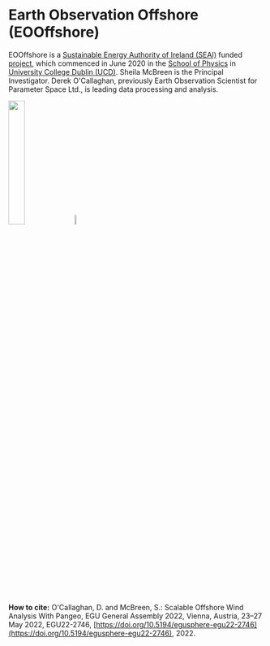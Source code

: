 Earth Observation Offshore (EOOffshore)
============================

EOOffshore is a [Sustainable Energy Authority of Ireland (SEAI)](https://www.seai.ie) funded [project](https://www.seai.ie/data-and-insights/seai-research/research-projects/details/building-upon-copernicus-earth-observation-services-to-augment-wind-measurement-coverage-of-the-oredp-offshore-renewable-energy-assessment-areas), 
which commenced in June 2020 in the [School of Physics](https://www.ucd.ie/physics/) in [University College Dublin (UCD)](https://www.ucd.ie/). Sheila McBreen is the Principal Investigator. Derek O'Callaghan, previously Earth Observation Scientist for Parameter Space Ltd., is leading data processing and analysis. 

[<img src="images/logo/seai.png" width="25%" />](https://www.seai.ie) <span /> [<img src="images/logo/ucd.png" width="7%" />](https://www.ucd.ie/physics/)

**How to cite:** O'Callaghan, D. and McBreen, S.: Scalable Offshore Wind Analysis With Pangeo, EGU General Assembly 2022, Vienna, Austria, 23–27 May 2022, EGU22-2746, [https://doi.org/10.5194/egusphere-egu22-2746](https://doi.org/10.5194/egusphere-egu22-2746), 2022.